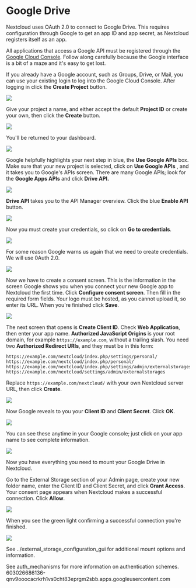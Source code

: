 Google Drive
============

Nextcloud uses OAuth 2.0 to connect to Google Drive. This requires
configuration through Google to get an app ID and app secret, as
Nextcloud registers itself as an app.

All applications that access a Google API must be registered through the
[Google Cloud Console](https://console.developers.google.com/). Follow
along carefully because the Google interface is a bit of a maze and it's
easy to get lost.

If you already have a Google account, such as Groups, Drive, or Mail,
you can use your existing login to log into the Google Cloud Console.
After logging in click the **Create Project** button.

![](images/google-drive.png)

Give your project a name, and either accept the default **Project ID**
or create your own, then click the **Create** button.

![](images/google-drive1.png)

You'll be returned to your dashboard.

![](images/google-drive2.png)

Google helpfully highlights your next step in blue, the **Use Google
APIs** box. Make sure that your new project is selected, click on **Use
Google APIs** , and it takes you to Google's APIs screen. There are many
Google APIs; look for the **Google Apps APIs** and click **Drive API.**

![](images/google-drive3.png)

**Drive API** takes you to the API Manager overview. Click the blue
**Enable API** button.

![](images/google-drive4.png)

Now you must create your credentials, so click on **Go to credentials**.

![](images/google-drive5.png)

For some reason Google warns us again that we need to create
credentials. We will use 0Auth 2.0.

![](images/google-drive6.png)

Now we have to create a consent screen. This is the information in the
screen Google shows you when you connect your new Google app to
Nextcloud the first time. Click **Configure consent screen**. Then fill
in the required form fields. Your logo must be hosted, as you cannot
upload it, so enter its URL. When you're finished click **Save**.

![](images/google-drive8.png)

The next screen that opens is **Create Client ID**. Check **Web
Application**, then enter your app name. **Authorized JavaScript
Origins** is your root domain, for example `https://example.com`,
without a trailing slash. You need two **Authorized Redirect URIs**, and
they must be in this form:

    https://example.com/nextcloud/index.php/settings/personal/
    https://example.com/nextcloud/index.php/personal/
    https://example.com/nextcloud/index.php/settings/admin/externalstorages
    https://example.com/nextcloud/settings/admin/externalstorages

Replace `https://example.com/nextcloud/` with your own Nextcloud server
URL, then click **Create**.

![](images/google-drive9.png)

Now Google reveals to you your **Client ID** and **Client Secret**.
Click **OK**.

![](images/google-drive10.png)

You can see these anytime in your Google console; just click on your app
name to see complete information.

![](images/google-drive11.png)

Now you have everything you need to mount your Google Drive in
Nextcloud.

Go to the External Storage section of your Admin page, create your new
folder name, enter the Client ID and Client Secret, and click **Grant
Access**. Your consent page appears when Nextcloud makes a successful
connection. Click **Allow**.

![](images/google-drive12.png)

When you see the green light confirming a successful connection you're
finished.

![](images/google-drive13.png)

See ../external\_storage\_configuration\_gui for additional mount
options and information.

See auth\_mechanisms for more information on authentication schemes.
603026686136-qnv9ooocacrkrh1vs0cht83eprgm2sbb.apps.googleusercontent.com

